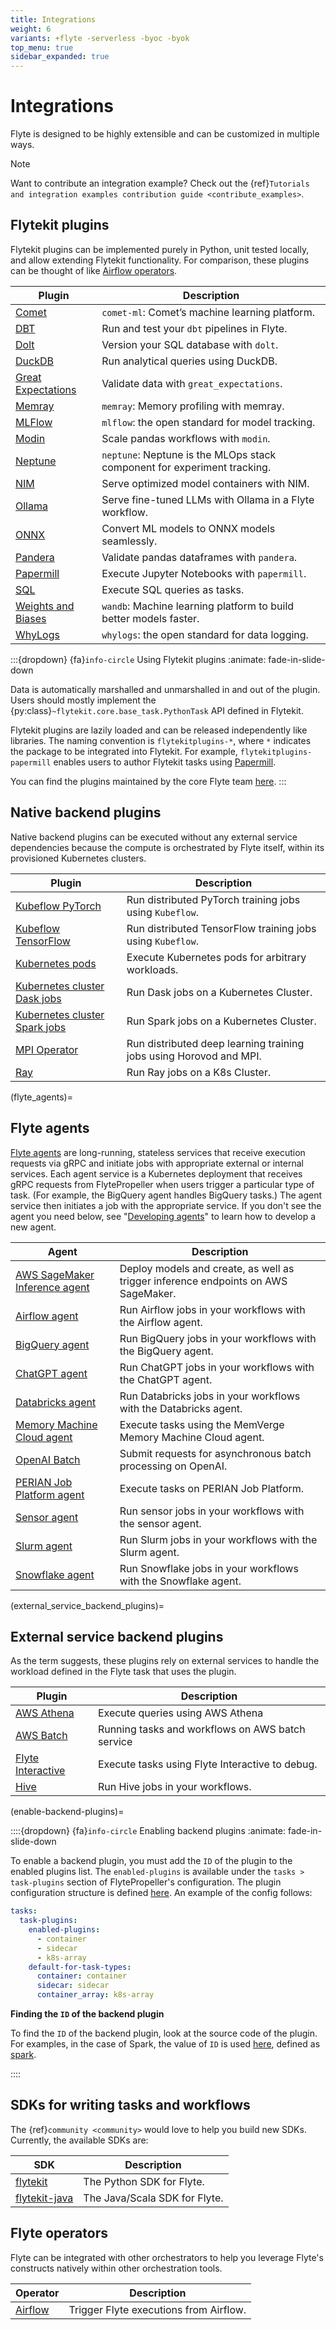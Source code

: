 ```yaml
---
title: Integrations
weight: 6
variants: +flyte -serverless -byoc -byok
top_menu: true
sidebar_expanded: true
---
```


# Integrations

Flyte is designed to be highly extensible and can be customized in multiple ways.

> [!NOTE]
> Want to contribute an integration example? Check out the {ref}`Tutorials and integration examples contribution guide <contribute_examples>`.

## Flytekit plugins

Flytekit plugins can be implemented purely in Python, unit tested locally, and allow extending
Flytekit functionality. For comparison, these plugins can be thought of like
[Airflow operators](https://airflow.apache.org/docs/apache-airflow/stable/howto/operator/index.html).

| Plugin | Description |
|--------|-------------|
| [Comet](</auto_examples/comet_ml_plugin/index>) | `comet-ml`: Comet’s machine learning platform. |
| [DBT](</auto_examples/dbt_plugin/index>) | Run and test your `dbt` pipelines in Flyte. |
| [Dolt](</auto_examples/dolt_plugin/index>) | Version your SQL database with `dolt`. |
| [DuckDB](</auto_examples/duckdb_plugin/index>) | Run analytical queries using DuckDB. |
| [Great Expectations](</auto_examples/greatexpectations_plugin/index>) | Validate data with `great_expectations`. |
| [Memray](</auto_examples/memray_plugin/index>) | `memray`: Memory profiling with memray. |
| [MLFlow](</auto_examples/mlflow_plugin/index>) | `mlflow`: the open standard for model tracking. |
| [Modin](</auto_examples/modin_plugin/index>) | Scale pandas workflows with `modin`. |
| [Neptune](</auto_examples/neptune_plugin/index>) | `neptune`: Neptune is the MLOps stack component for experiment tracking. |
| [NIM](</auto_examples/nim_plugin/index>) | Serve optimized model containers with NIM. |
| [Ollama](</auto_examples/ollama_plugin/index>) | Serve fine-tuned LLMs with Ollama in a Flyte workflow. |
| [ONNX](</auto_examples/onnx_plugin/index>) | Convert ML models to ONNX models seamlessly. |
| [Pandera](</auto_examples/pandera_plugin/index>) | Validate pandas dataframes with `pandera`. |
| [Papermill](</auto_examples/papermill_plugin/index>) | Execute Jupyter Notebooks with `papermill`. |
| [SQL](</auto_examples/sql_plugin/index>) | Execute SQL queries as tasks. |
| [Weights and Biases](</auto_examples/wandb_plugin/index>) | `wandb`: Machine learning platform to build better models faster. |
| [WhyLogs](</auto_examples/whylogs_plugin/index>) | `whylogs`: the open standard for data logging. |

:::{dropdown} {fa}`info-circle` Using Flytekit plugins
:animate: fade-in-slide-down

Data is automatically marshalled and unmarshalled in and out of the plugin. Users should mostly implement the {py:class}`~flytekit.core.base_task.PythonTask` API defined in Flytekit.

Flytekit plugins are lazily loaded and can be released independently like libraries. The naming convention is `flytekitplugins-*`, where `*` indicates the package to be integrated into Flytekit. For example, `flytekitplugins-papermill` enables users to author Flytekit tasks using [Papermill](https://papermill.readthedocs.io/en/latest/).

You can find the plugins maintained by the core Flyte team [here](https://github.com/flyteorg/flytekit/tree/master/plugins).
:::

## Native backend plugins

Native backend plugins can be executed without any external service dependencies because the compute is orchestrated by Flyte itself, within its provisioned Kubernetes clusters.

| Plugin | Description |
|--------|-------------|
| [Kubeflow PyTorch](</auto_examples/kfpytorch_plugin/index>) | Run distributed PyTorch training jobs using `Kubeflow`. |
| [Kubeflow TensorFlow](</auto_examples/kftensorflow_plugin/index>) | Run distributed TensorFlow training jobs using `Kubeflow`. |
| [Kubernetes pods](</auto_examples/k8s_pod_plugin/index>) | Execute Kubernetes pods for arbitrary workloads. |
| [Kubernetes cluster Dask jobs](</auto_examples/k8s_dask_plugin/index>) | Run Dask jobs on a Kubernetes Cluster. |
| [Kubernetes cluster Spark jobs](</auto_examples/k8s_spark_plugin/index>) | Run Spark jobs on a Kubernetes Cluster. |
| [MPI Operator](</auto_examples/kfmpi_plugin/index>) | Run distributed deep learning training jobs using Horovod and MPI. |
| [Ray](</auto_examples/ray_plugin/index>) | Run Ray jobs on a K8s Cluster. |

(flyte_agents)=

## Flyte agents

[Flyte agents](https://docs.flyte.org/en/latest/flyte_agents/index.html) are long-running, stateless services that receive execution requests via gRPC and initiate jobs with appropriate external or internal services. Each agent service is a Kubernetes deployment that receives gRPC requests from FlytePropeller when users trigger a particular type of task. (For example, the BigQuery agent handles BigQuery tasks.) The agent service then initiates a job with the appropriate service. If you don't see the agent you need below, see "[Developing agents](https://docs.flyte.org/en/latest/flyte_agents/developing_agents.html)" to learn how to develop a new agent.

| Agent | Description |
|-------|-------------|
| [AWS SageMaker Inference agent](</auto_examples/sagemaker_inference_agent/index>) | Deploy models and create, as well as trigger inference endpoints on AWS SageMaker. |
| [Airflow agent](</auto_examples/airflow_agent/index>) | Run Airflow jobs in your workflows with the Airflow agent. |
| [BigQuery agent](</auto_examples/bigquery_agent/index>) | Run BigQuery jobs in your workflows with the BigQuery agent. |
| [ChatGPT agent](</auto_examples/chatgpt_agent/index>) | Run ChatGPT jobs in your workflows with the ChatGPT agent. |
| [Databricks agent](</auto_examples/databricks_agent/index>) | Run Databricks jobs in your workflows with the Databricks agent. |
| [Memory Machine Cloud agent](</auto_examples/mmcloud_agent/index>) | Execute tasks using the MemVerge Memory Machine Cloud agent. |
| [OpenAI Batch](</auto_examples/openai_batch_agent/index>) | Submit requests for asynchronous batch processing on OpenAI. |
| [PERIAN Job Platform agent](</auto_examples/perian_agent/index>) | Execute tasks on PERIAN Job Platform. |
| [Sensor agent](</auto_examples/sensor/index>) | Run sensor jobs in your workflows with the sensor agent. |
| [Slurm agent](</auto_examples/slurm_agent/index>) | Run Slurm jobs in your workflows with the Slurm agent. |
| [Snowflake agent](</auto_examples/snowflake_agent/index>) | Run Snowflake jobs in your workflows with the Snowflake agent. |

(external_service_backend_plugins)=

## External service backend plugins

As the term suggests, these plugins rely on external services to handle the workload defined in the Flyte task that uses the plugin.

| Plugin | Description |
|--------|-------------|
| [AWS Athena](</auto_examples/athena_plugin/index>) | Execute queries using AWS Athena |
| [AWS Batch](</auto_examples/aws_batch_plugin/index>) | Running tasks and workflows on AWS batch service |
| [Flyte Interactive](</auto_examples/flyteinteractive_plugin/index>) | Execute tasks using Flyte Interactive to debug. |
| [Hive](</auto_examples/hive_plugin/index>) | Run Hive jobs in your workflows. |

(enable-backend-plugins)=

::::{dropdown} {fa}`info-circle` Enabling backend plugins
:animate: fade-in-slide-down

To enable a backend plugin, you must add the `ID` of the plugin to the enabled plugins list. The `enabled-plugins` is available under the `tasks > task-plugins` section of FlytePropeller's configuration.
The plugin configuration structure is defined [here](https://pkg.go.dev/github.com/flyteorg/flytepropeller@v0.6.1/pkg/controller/nodes/task/config#TaskPluginConfig). An example of the config follows:

```yaml
tasks:
  task-plugins:
    enabled-plugins:
      - container
      - sidecar
      - k8s-array
    default-for-task-types:
      container: container
      sidecar: sidecar
      container_array: k8s-array
```

**Finding the `ID` of the backend plugin**

To find the `ID` of the backend plugin, look at the source code of the plugin. For examples, in the case of Spark, the value of `ID` is used [here](https://github.com/flyteorg/flyteplugins/blob/v0.5.25/go/tasks/plugins/k8s/spark/spark.go#L424), defined as [spark](https://github.com/flyteorg/flyteplugins/blob/v0.5.25/go/tasks/plugins/k8s/spark/spark.go#L41).

::::

## SDKs for writing tasks and workflows

The {ref}`community <community>` would love to help you build new SDKs. Currently, the available SDKs are:

| SDK | Description |
|-----|-------------|
| [flytekit](https://github.com/flyteorg/flytekit) | The Python SDK for Flyte. |
| [flytekit-java](https://github.com/flyteorg/flytekit-java) | The Java/Scala SDK for Flyte. |

## Flyte operators

Flyte can be integrated with other orchestrators to help you leverage Flyte's
constructs natively within other orchestration tools.

| Operator | Description |
|----------|-------------|
| [Airflow](</auto_examples/airflow_plugin/index>) | Trigger Flyte executions from Airflow. |

